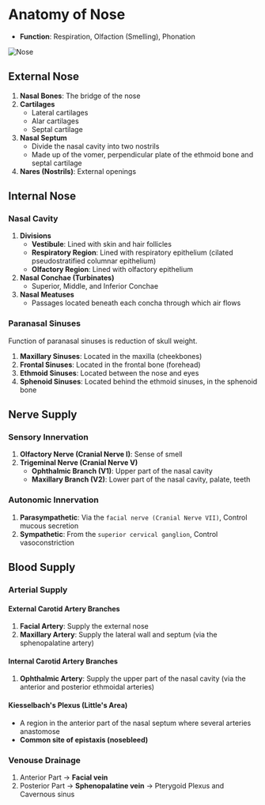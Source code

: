 # Anatomy of Nose

- **Function**: Respiration, Olfaction (Smelling), Phonation

![Nose](/ent/nose.jpg)

## External Nose

1. **Nasal Bones**: The bridge of the nose
1. **Cartilages**
   - Lateral cartilages
   - Alar cartilages
   - Septal cartilage
1. **Nasal Septum**
   - Divide the nasal cavity into two nostrils
   - Made up of the vomer, perpendicular plate of the ethmoid bone and septal cartilage
1. **Nares (Nostrils)**: External openings

## Internal Nose

### Nasal Cavity

1. **Divisions**
   - **Vestibule**: Lined with skin and hair follicles
   - **Respiratory Region**: Lined with respiratory epithelium (cilated pseudostratified columnar epithelium)
   - **Olfactory Region**: Lined with olfactory epithelium
1. **Nasal Conchae (Turbinates)**
   - Superior, Middle, and Inferior Conchae
1. **Nasal Meatuses**
   - Passages located beneath each concha through which air flows

### Paranasal Sinuses

Function of paranasal sinuses is reduction of skull weight.

1. **Maxillary Sinuses**: Located in the maxilla (cheekbones)
1. **Frontal Sinuses**: Located in the frontal bone (forehead)
1. **Ethmoid Sinuses**: Located between the nose and eyes
1. **Sphenoid Sinuses**: Located behind the ethmoid sinuses, in the sphenoid bone

## Nerve Supply

### Sensory Innervation

1. **Olfactory Nerve (Cranial Nerve I)**: Sense of smell
1. **Trigeminal Nerve (Cranial Nerve V)**
   - **Ophthalmic Branch (V1)**: Upper part of the nasal cavity
   - **Maxillary Branch (V2)**: Lower part of the nasal cavity, palate, teeth

### Autonomic Innervation

1. **Parasympathetic**: Via the `facial nerve (Cranial Nerve VII)`, Control mucous secretion
1. **Sympathetic**: From the `superior cervical ganglion`, Control vasoconstriction

## Blood Supply

### Arterial Supply

#### External Carotid Artery Branches

1. **Facial Artery**: Supply the external nose
1. **Maxillary Artery**: Supply the lateral wall and septum (via the sphenopalatine artery)

#### Internal Carotid Artery Branches

1. **Ophthalmic Artery**: Supply the upper part of the nasal cavity (via the anterior and posterior ethmoidal arteries)

#### Kiesselbach's Plexus (Little's Area)

- A region in the anterior part of the nasal septum where several arteries anastomose
- **Common site of epistaxis (nosebleed)**

### Venouse Drainage

1. Anterior Part → **Facial vein**
1. Posterior Part → **Sphenopalatine vein** → Pterygoid Plexus and Cavernous sinus

